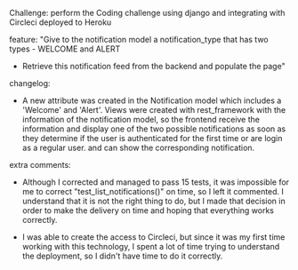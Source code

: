 Challenge: perform the Coding challenge using django and integrating with Circleci deployed to Heroku

feature: "Give to the notification model a notification_type that has two types - WELCOME and ALERT
- Retrieve this notification feed from the backend and populate the page"

changelog: 
- A new attribute was created in the Notification model which includes a 'Welcome' and 'Alert'. Views were created with rest_framework with the information of the notification model, so the frontend receive the information and display one of the two possible notifications as soon as they determine if the user is authenticated for the first time or are login as a regular user. and can show the corresponding notification.


extra comments:

- Although I corrected and managed to pass 15 tests, it was impossible for me to correct "test_list_notifications()" on time, so I left it commented. I understand that it is not the right thing to do, but I made that decision in order to make the delivery on time and hoping that everything works correctly.

- I was able to create the access to Circleci, but since it was my first time working with this technology, I spent a lot of time trying to understand the deployment, so I didn't have time to do it correctly.
